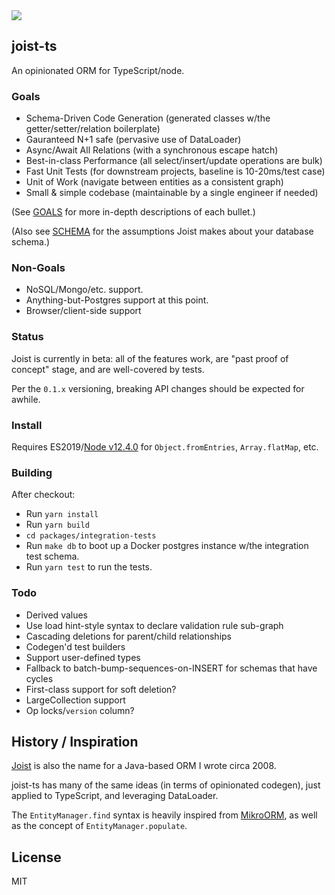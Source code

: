 
<img src="https://img.shields.io/npm/v/joist-orm" />

## joist-ts

An opinionated ORM for TypeScript/node.

### Goals

- Schema-Driven Code Generation (generated classes w/the getter/setter/relation boilerplate)
- Gauranteed N+1 safe (pervasive use of DataLoader)
- Async/Await All Relations (with a synchronous escape hatch)
- Best-in-class Performance (all select/insert/update operations are bulk)
- Fast Unit Tests (for downstream projects, baseline is 10-20ms/test case)
- Unit of Work (navigate between entities as a consistent graph)
- Small & simple codebase (maintainable by a single engineer if needed)

(See [GOALS](./GOALS.markdown) for more in-depth descriptions of each bullet.)

(Also see [SCHEMA](./SCHEMA.markdown) for the assumptions Joist makes about your database schema.)

### Non-Goals

- NoSQL/Mongo/etc. support.
- Anything-but-Postgres support at this point.
- Browser/client-side support

### Status

Joist is currently in beta: all of the features work, are "past proof of concept" stage, and are well-covered by tests.

Per the `0.1.x` versioning, breaking API changes should be expected for awhile.

### Install

Requires ES2019/[Node v12.4.0](https://node.green/#ES2019) for `Object.fromEntries`, `Array.flatMap`, etc.

### Building

After checkout:

- Run `yarn install`
- Run `yarn build`
- `cd packages/integration-tests`
- Run `make db` to boot up a Docker postgres instance w/the integration test schema.
- Run `yarn test` to run the tests.

### Todo

- Derived values
- Use load hint-style syntax to declare validation rule sub-graph
- Cascading deletions for parent/child relationships
- Codegen'd test builders 
- Support user-defined types
- Fallback to batch-bump-sequences-on-INSERT for schemas that have cycles
- First-class support for soft deletion?
- LargeCollection support
- Op locks/`version` column?

## History / Inspiration

[Joist](https://github.com/stephenh/joist) is also the name for a Java-based ORM I wrote circa 2008.

joist-ts has many of the same ideas (in terms of opinionated codegen), just applied to TypeScript, and leveraging DataLoader.

The `EntityManager.find` syntax is heavily inspired from [MikroORM](https://mikro-orm.io/), as well as the concept of `EntityManager.populate`.

## License

MIT
